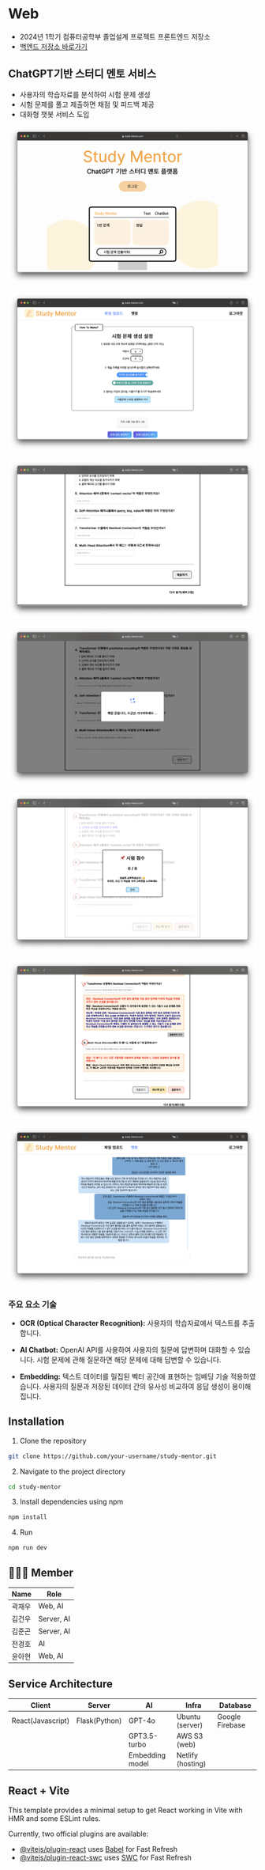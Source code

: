 # Web

-   2024년 1학기 컴퓨터공학부 졸업설계 프로젝트 프론트엔드 저장소
-   [백엔드 저장소 바로가기](https://github.com/jaewoogwak/flask-server)

## ChatGPT기반 스터디 멘토 서비스

-   사용자의 학습자료를 분석하여 시험 문제 생성
-   시험 문제를 풀고 제출하면 채점 및 피드백 제공
-   대화형 챗봇 서비스 도입

![alt text](src/assets/로그인화면.png)

![alt text](<src/assets/시험 문제 스타일 설정 화면.png>)

![alt text](<src/assets/시험 문제 화면2.png>)

![alt text](<src/assets/채점 중 화면 .png>)

![alt text](<src/assets/채점 완료 화면.png>)

![alt text](<src/assets/피드백 화면.png>)

![alt text](<src/assets/챗봇 화면.png>)

### 주요 요소 기술

-   **OCR (Optical Character Recognition):** 사용자의 학습자료에서 텍스트를 추출합니다.

-   **AI Chatbot:** OpenAI API를 사용하여 사용자의 질문에 답변하며 대화할 수 있습니다. 시험 문제에 관해 질문하면 해당 문제에 대해 답변할 수 있습니다.

-   **Embedding:** 텍스트 데이터를 밀집된 벡터 공간에 표현하는 임베딩 기술 적용하였습니다. 사용자의 질문과 저장된 데이터 간의 유사성 비교하여 응답 생성이 용이해집니다.

## Installation

1. Clone the repository

```bash
git clone https://github.com/your-username/study-mentor.git
```

2. Navigate to the project directory

```bash
cd study-mentor
```

3. Install dependencies using npm

```bash
npm install
```

4. Run

```bash
npm run dev
```

## 👨🏻‍💻 Member

| Name   | Role       |
| ------ | ---------- |
| 곽재우 | Web, AI    |
| 김건우 | Server, AI |
| 김준곤 | Server, AI |
| 전경호 | AI         |
| 윤아현 | Web, AI    |

## Service Architecture

| Client            | Server        | AI              | Infra             | Database        |
| ----------------- | ------------- | --------------- | ----------------- | --------------- |
| React(Javascript) | Flask(Python) | GPT-4o          | Ubuntu (server)   | Google Firebase |
|                   |               | GPT3.5-turbo    | AWS S3 (web)      |                 |
|                   |               | Embedding model | Netlify (hosting) |                 |

## React + Vite

This template provides a minimal setup to get React working in Vite with HMR and some ESLint rules.

Currently, two official plugins are available:

-   [@vitejs/plugin-react](https://github.com/vitejs/vite-plugin-react/blob/main/packages/plugin-react/README.md) uses [Babel](https://babeljs.io/) for Fast Refresh
-   [@vitejs/plugin-react-swc](https://github.com/vitejs/vite-plugin-react-swc) uses [SWC](https://swc.rs/) for Fast Refresh
